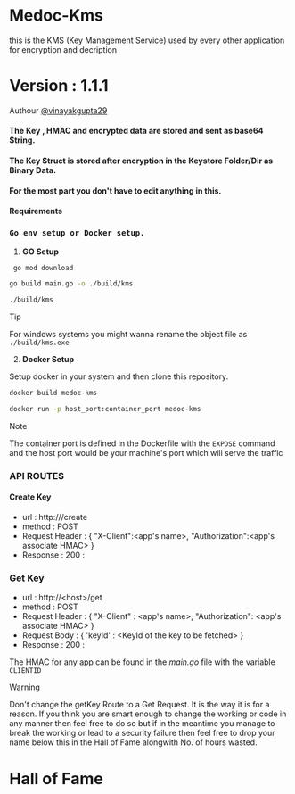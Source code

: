 # Medoc-Kms

this is the KMS (Key Management Service) used by every other application for encryption and decription

# Version : 1.1.1

Authour [@vinayakgupta29](https://www.github.com/vinayakgupta29)

#### The Key , HMAC and encrypted data are stored and sent as base64 String.

#### The Key Struct is stored after encryption in the Keystore Folder/Dir as Binary Data.

#### For the most part you don't have to edit anything in this.

#### Requirements

### `Go env setup or Docker setup.`

1. <b>GO Setup</b>

```sh
 go mod download
```

```sh
go build main.go -o ./build/kms
```

```sh
./build/kms
```

> [!TIP]
>
> For windows systems you might wanna rename the object file as `./build/kms.exe`

2. <b>Docker Setup</b>

Setup docker in your system and then clone this repository.

```sh
docker build medoc-kms
```

```sh
docker run -p host_port:container_port medoc-kms
```

> [!NOTE]
>
> The container port is defined in the Dockerfile with the `EXPOSE` command and the host port would be your machine's port which will serve the traffic

### API ROUTES

#### Create Key

- url : http://<host>/create
- method : POST
- Request Header : {
  "X-Client":<app's name>,
  "Authorization":<app's associate HMAC>
  }
- Response : 200 :
  <Encrypted base64 Key Data>

### Get Key

- url : http://\<host\>/get
- method : POST
- Request Header : {
  "X-Client" : <app's name>,
  "Authorization": <app's associate HMAC>
  }
- Request Body : {
  'keyId' : \<KeyId of the key to be fetched\>
  }
- Response : 200 :
  <Encrypted base64 Key Data>

The HMAC for any app can be found in the _main.go_ file with the variable `CLIENTID`

> [!WARNING]
>
> Don't change the getKey Route to a Get Request. It is the way it is for a reason.
> If you think you are smart enough to change the working or code in any manner then feel free to do so but if in the meantime you manage to break the working or lead to a security failure then feel free to drop your name below this in the Hall of Fame alongwith No. of hours wasted.

# Hall of Fame
